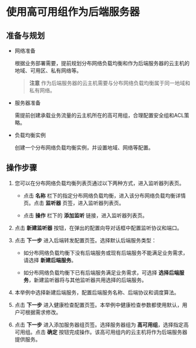 # 使用高可用组作为后端服务器
## 准备与规划
- 网络准备

  根据业务部署需要，提前规划分布网络负载均衡和作为后端服务器的云主机的地域、可用区、私有网络等。
  > **注意**
    作为后端服务器的云主机需要与分布网络负载均衡属于同一地域和私有网络。

- 服务器准备

  需提前创建承载业务流量的云主机所在的高可用组，合理配置安全组和ACL策略。
- 负载均衡实例

  创建一个分布网络负载均衡实例，并设置地域、网络等配置。

## 操作步骤
1. 您可以在分布网络负载均衡列表页通过以下两种方式，进入监听器列表页。

   - 点击 **名称**  栏下的指定分布网络负载均衡，进入该分布网络负载均衡详情页。点击 **监听器** 页签，进入监听器列表页。
 
   -  点击 **操作** 栏下的 **添加监听** 链接，进入监听器列表页。
   
2. 点击 **新建监听器** 按钮，在弹出的配置向导对话框中配置监听协议和端口。

3. 点击 **下一步** 进入后端转发配置页签。选择默认后端服务类型：
 
   - 如分布网络负载均衡下没有后端服务或现有后端服务不能满足业务需求，请选择 **新建后端服务**。
 
   - 如分布网络负载均衡下已有后端服务满足业务需求，可选择 **选择后端服务**，新建监听器将与其他监听器共用选择的后端服务。

4. 本举例中选择新建后端服务，配置后端服务名称、后端协议和调度算法。

5. 点击 **下一步** 进入健康检查配置页签。本举例中健康检查参数都使用默认，用户可根据需求修改。

6. 点击 **下一步** 进入添加服务器组页签。选择服务器组为 **高可用组**，选择指定高可用组。点击 **确定** 按钮完成操作。该高可用组内的云主机将作为后端服务器提供服务。
